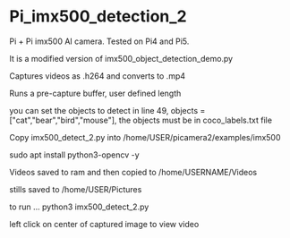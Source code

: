 # Pi_imx500_detection_2

Pi + Pi imx500 AI camera. Tested on Pi4 and Pi5.

It is a modified version of imx500_object_detection_demo.py

Captures videos as .h264 and converts to .mp4 

Runs a pre-capture buffer, user defined length

you can set the objects to detect in line 49, objects = ["cat","bear","bird","mouse"], the objects must be in coco_labels.txt file

Copy imx500_detect_2.py into /home/USER/picamera2/examples/imx500

sudo apt install python3-opencv -y

Videos saved to ram and then copied to /home/USERNAME/Videos

stills saved to /home/USER/Pictures

to run ... python3 imx500_detect_2.py

left click on center of captured image to view video
